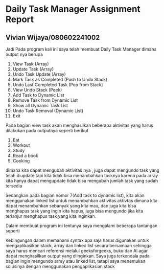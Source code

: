# Daily Task Manager Assignment Report
## Vivian Wijaya/080602241002

Jadi Pada program kali ini saya telah membuat Daily Task Manager dimana output nya berupa

1. View Task (Array)
2. Update Task (Array)
3. Undo Task Update (Array)
4. Mark Task as Completed (Push to Undo Stack)
5. Undo Last Completed Task (Pop from Stack)
6. View Undo Stack (Peek)
7. Add Task to Dynamic List
8. Remove Task from Dynamic List
9. Show all Dynamic Task List
10. Undo Task Removal (Dynamic List)
11. Exit

Pada bagian view task akan menghasilkan beberapa aktivitas yang harus dilakukan pada outputnya seperti berikut

1. Eat
2. Workout
3. Study
4. Read a book
5. Cooking

dimana kita dapat mengubah aktivitas nya , juga dapat mengundo task yang telah diupdate tapi kita tidak bisa menambahkan tasknya karena pada array kita hanya dapat mengupdate tidak bisa mengubah jumlah task yang sudah tersedia

Sedangkan pada bagian nomor 7(Add task to dynamic list), kita akan menggunakan linked list untuk menambahkan aktivitas aktivtas dimana kita dapat menambahkan sebanyak yang kita mau, dan juga kita bisa menghapus task yang ingin kita hapus, juga bisa mengundo jika kita terlanjur menghapus task yang kita inginkan.

Dalam membuat program ini tentunya saya mengalami beberapa tantangan seperti

Kebingungan dalam memahami syntax apa saja harus digunakan untuk mengaplikasikan stack, array dan linked list secara bersamaan sehingga saya harus mencari referensi melalui geeksforgeeks, buku dan AI agar dapat menghasilkan output yang diinginkan.
Saya juga terkendala pada bagian ingin mengundo array atau linked list, tetapi saya menemukan solusinya dengan menggunakan pengaplikasian stack